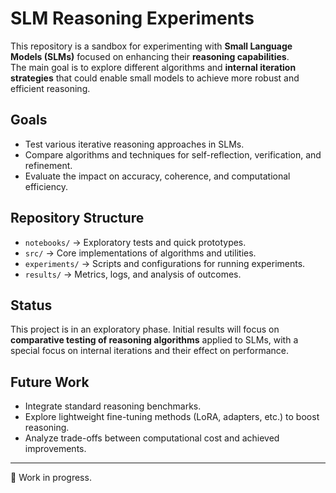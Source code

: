 # SLM Reasoning Experiments

This repository is a sandbox for experimenting with **Small Language Models (SLMs)** focused on enhancing their **reasoning capabilities**.  
The main goal is to explore different algorithms and **internal iteration strategies** that could enable small models to achieve more robust and efficient reasoning.

## Goals
- Test various iterative reasoning approaches in SLMs.  
- Compare algorithms and techniques for self-reflection, verification, and refinement.  
- Evaluate the impact on accuracy, coherence, and computational efficiency.  

## Repository Structure
- `notebooks/` → Exploratory tests and quick prototypes.  
- `src/` → Core implementations of algorithms and utilities.  
- `experiments/` → Scripts and configurations for running experiments.  
- `results/` → Metrics, logs, and analysis of outcomes.  

## Status
This project is in an exploratory phase. Initial results will focus on **comparative testing of reasoning algorithms** applied to SLMs, with a special focus on internal iterations and their effect on performance.

## Future Work
- Integrate standard reasoning benchmarks.  
- Explore lightweight fine-tuning methods (LoRA, adapters, etc.) to boost reasoning.  
- Analyze trade-offs between computational cost and achieved improvements.  

---

📌 Work in progress.

